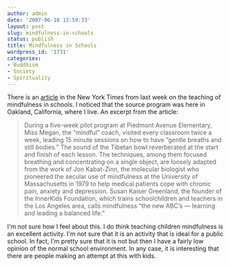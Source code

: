 ```yaml
---
author: admin
date: '2007-06-18 13:59:33'
layout: post
slug: mindfulness-in-schools
status: publish
title: Mindfulness in Schools
wordpress_id: '1731'
categories:
- Buddhism
- Society
- Spirituality
---
```


There is an
[article](http://www.nytimes.com/2007/06/16/us/16mindful.html?_r=2&oref=slogin&oref=slogin)
in the New York Times from last week on the teaching of mindfulness in
schools. I noticed that the source program was here in Oakland,
California, where I live. An excerpt from the article:

> During a five-week pilot program at Piedmont Avenue Elementary, Miss
> Megan, the “mindful” coach, visited every classroom twice a week,
> leading 15 minute sessions on how to have “gentle breaths and still
> bodies.” The sound of the Tibetan bowl reverberated at the start and
> finish of each lesson. The techniques, among them focused breathing
> and concentrating on a single object, are loosely adapted from the
> work of Jon Kabat-Zinn, the molecular biologist who pioneered the
> secular use of mindfulness at the University of Massachusetts in 1979
> to help medical patients cope with chronic pain, anxiety and
> depression. Susan Kaiser Greenland, the founder of the InnerKids
> Foundation, which trains schoolchildren and teachers in the Los
> Angeles area, calls mindfulness “the new ABC’s — learning and leading
> a balanced life.”

I'm not sure how I feel about this. I do think teaching children
mindfulness is an excellent activity. I'm not sure that it is an
activity that is ideal for a public school. In fact, I'm pretty sure
that it is not but then I have a fairly low opinion of the normal school
environment. In any case, it is interesting that there are people making
an attempt at this with kids.
